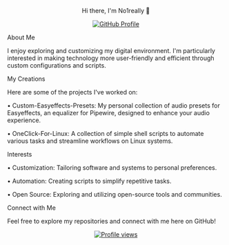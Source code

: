 <p align="center">Hi there, I'm No1really 👋</p>

<p align="center">
  <a href="https://github.com/No1really">
    <img src="https://img.shields.io/badge/GitHub-Profile-181717?style=flat-square&logo=github" alt="GitHub Profile">
  </a>
</p>





About Me

I enjoy exploring and customizing my digital environment. I'm particularly interested in making technology more user-friendly and efficient through custom configurations and scripts.

My Creations

Here are some of the projects I've worked on:

•
Custom-Easyeffects-Presets: My personal collection of audio presets for Easyeffects, an equalizer for Pipewire, designed to enhance your audio experience.

•
OneClick-For-Linux: A collection of simple shell scripts to automate various tasks and streamline workflows on Linux systems.

Interests

•
Customization: Tailoring software and systems to personal preferences.

•
Automation: Creating scripts to simplify repetitive tasks.

•
Open Source: Exploring and utilizing open-source tools and communities.

Connect with Me

Feel free to explore my repositories and connect with me here on GitHub!

<p align="center">
  <a href="https://github.com/No1really">
    <img src="https://komarev.com/ghpvc/?username=No1really&color=blue" alt="Profile views">
  </a>
</p>

